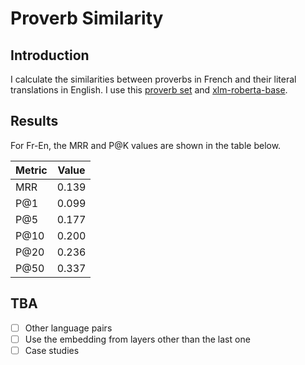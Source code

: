 # Proverb Similarity

## Introduction
 
I calculate the similarities between proverbs in French and their literal translations in English. I use this [proverb set](https://github.com/GITenberg/A-Polyglot-of-Foreign-Proverbs-Comprising-French-German-Dutch-Spanish-Portuguese-and-Danish-w__51090) and [xlm-roberta-base](https://huggingface.co/xlm-roberta-base).

## Results

For Fr-En, the MRR and P@K values are shown in the table below.

|Metric|Value|
|---|---|
|MRR|0.139|
|P@1|0.099|
|P@5|0.177|
|P@10|0.200|
|P@20|0.236|
|P@50|0.337|

## TBA

- [ ] Other language pairs
- [ ] Use the embedding from layers other than the last one
- [ ] Case studies